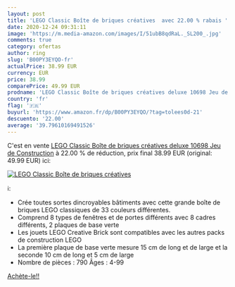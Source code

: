 ```yaml
---
layout: post
title: 'LEGO Classic Boîte de briques créatives  avec 22.00 % rabais '
date: 2020-12-24 09:31:11
image: 'https://m.media-amazon.com/images/I/51ubB8qdRaL._SL200_.jpg'
comments: true
category: ofertas
author: ring
slug: 'B00PY3EYQO-fr'
actualPrice: 38.99 EUR
currency: EUR
price: 38.99
comparePrice: 49.99 EUR
prodname: 'LEGO Classic Boîte de briques créatives deluxe 10698 Jeu de Construction'
country: 'fr'
flag: '🇫🇷'
buyurl: 'https://www.amazon.fr/dp/B00PY3EYQO/?tag=tolees0d-21'
descuento: '22.00'
average: '39.79610169491526'
---
```


C'est en vente [LEGO Classic Boîte de briques créatives deluxe 10698 Jeu de Construction](https://www.amazon.fr/dp/B00PY3EYQO/?tag=tolees0d-21)  à  22.00 % de réduction, prix final  38.99 EUR (original: 49.99 EUR) ici:

[![LEGO Classic Boîte de briques créatives ](https://m.media-amazon.com/images/I/51ubB8qdRaL._SL200_.jpg)](https://www.amazon.fr/dp/B00PY3EYQO/?tag=tolees0d-21)

ℹ️:

- Crée toutes sortes dincroyables bâtiments avec cette grande boîte de briques LEGO classiques de 33 couleurs différentes.
- Comprend 8 types de fenêtres et de portes différents avec 8 cadres différents, 2 plaques de base verte
- Les jouets LEGO Creative Brick sont compatibles avec les autres packs de construction LEGO
- La première plaque de base verte mesure 15 cm de long et de large et la seconde 10 cm de long et 5 cm de large
- Nombre de pièces : 790 Âges : 4-99

[Achète-le!!](https://www.amazon.fr/dp/B00PY3EYQO/?tag=tolees0d-21)
